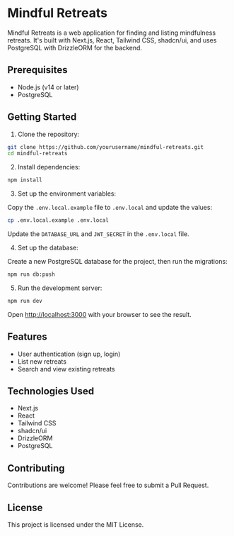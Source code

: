 # Mindful Retreats

Mindful Retreats is a web application for finding and listing mindfulness retreats. It's built with Next.js, React, Tailwind CSS, shadcn/ui, and uses PostgreSQL with DrizzleORM for the backend.

## Prerequisites

- Node.js (v14 or later)
- PostgreSQL

## Getting Started

1. Clone the repository:

```bash
git clone https://github.com/yourusername/mindful-retreats.git
cd mindful-retreats
```

2. Install dependencies:

```bash
npm install
```

3. Set up the environment variables:

Copy the `.env.local.example` file to `.env.local` and update the values:

```bash
cp .env.local.example .env.local
```

Update the `DATABASE_URL` and `JWT_SECRET` in the `.env.local` file.

4. Set up the database:

Create a new PostgreSQL database for the project, then run the migrations:

```bash
npm run db:push
```

5. Run the development server:

```bash
npm run dev
```

Open [http://localhost:3000](http://localhost:3000) with your browser to see the result.

## Features

- User authentication (sign up, login)
- List new retreats
- Search and view existing retreats

## Technologies Used

- Next.js
- React
- Tailwind CSS
- shadcn/ui
- DrizzleORM
- PostgreSQL

## Contributing

Contributions are welcome! Please feel free to submit a Pull Request.

## License

This project is licensed under the MIT License.